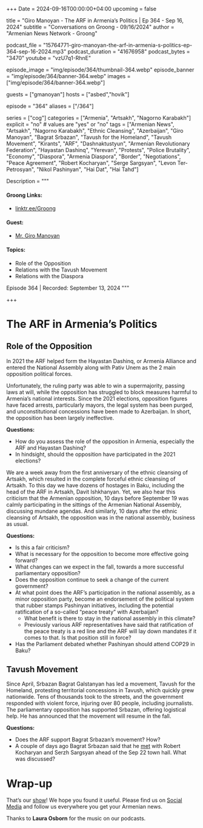 +++
Date = 2024-09-16T00:00:00+04:00
upcoming = false

title = "Giro Manoyan - The ARF in Armenia’s Politics | Ep 364 - Sep 16, 2024"
subtitle = "Conversations on Groong - 09/16/2024"
author = "Armenian News Network - Groong"

podcast_file = "15764771-giro-manoyan-the-arf-in-armenia-s-politics-ep-364-sep-16-2024.mp3"
podcast_duration = "41676958"
podcast_bytes = "3470"
youtube = "vzU7q1-RhnE"

episode_image = "img/episode/364/thumbnail-364.webp"
episode_banner = "img/episode/364/banner-364.webp"
images = ["img/episode/364/banner-364.webp"]

guests = ["gmanoyan"]
hosts = ["asbed","hovik"]

episode = "364"
aliases = ["/364"]

series = ["cog"]
categories = ["Armenia", "Artsakh", "Nagorno Karabakh"]
explicit = "no" # values are "yes" or "no"
tags = ["Armenian News", "Artsakh", "Nagorno Karabakh", "Ethnic Cleansing", "Azerbaijan", "Giro Manoyan", "Bagrat Srbazan", "Tavush for the Homeland", "Tavush Movement", "Kirants", "ARF", "Dashnaktustyun", "Armenian Revolutionary Federation", "Hayastan Dashinq", "Yerevan", "Protests", "Police Brutality", "Economy", "Diaspora", "Armenia Diaspora", "Border", "Negotiations", "Peace Agreement", "Robert Kocharyan", "Serge Sargsyan", "Levon Ter-Petrosyan", "Nikol Pashinyan", "Hai Dat", "Hai Tahd"]

Description = """

#### Groong Links:
* [linktr.ee/Groong](https://linktr.ee/groong)

#### Guest:
* [Mr. Giro Manoyan](/guest/gmanoyan)

#### Topics:
* Role of the Opposition
* Relations with the Tavush Movement
* Relations with the Diaspora


Episode 364 | Recorded: September 13, 2024
"""

+++

# The ARF in Armenia’s Politics

## Role of the Opposition

In 2021 the ARF helped form the Hayastan Dashinq, or Armenia Alliance and entered the National Assembly along with Pativ Unem as the 2 main opposition political forces.

Unfortunately, the ruling party was able to win a supermajority, passing laws at will, while the opposition has struggled to block measures harmful to Armenia’s national interests. Since the 2021 elections, opposition figures have faced arrests, particularly mayors, the legal system has been purged, and unconstitutional concessions have been made to Azerbaijan. In short, the opposition has been largely ineffective.

**Questions:**
* How do you assess the role of the opposition in Armenia, especially the ARF and Hayastan Dashinq?
* In hindsight, should the opposition have participated in the 2021 elections?

We are a week away from the first anniversary of the ethnic cleansing of Artsakh, which resulted in the complete forceful ethnic cleansing of Artsakh. To this day we have dozens of hostages in Baku, including the head of the ARF in Artsakh, Davit Ishkhanyan. Yet, we also hear this criticism that the Armenian opposition, 10 days before September 19 was calmly participating in the sittings of the Armenian National Assembly, discussing mundane agendas. And similarly, 10 days after the ethnic cleansing of Artsakh, the opposition was in the national assembly, business as usual.

**Questions:**
* Is this a fair criticism?
* What is necessary for the opposition to become more effective going forward?
* What changes can we expect in the fall, towards a more successful parliamentary opposition?
* Does the opposition continue to seek a change of the current government?
* At what point does the ARF’s participation in the national assembly, as a minor opposition party, become an endorsement of the political system that rubber stamps Pashinyan initiatives, including the potential ratification of a so-called “peace treaty” with Azerbaijan?
    * What benefit is there to stay in the national assembly in this climate?
    * Previously various ARF representatives have said that ratification of the peace treaty is a red line and the ARF will lay down mandates if it comes to that. Is that position still in force?
* Has the Parliament debated whether Pashinyan should attend COP29 in Baku?


## Tavush Movement

Since April, Srbazan Bagrat Galstanyan has led a movement, Tavush for the Homeland,  protesting territorial concessions in Tavush, which quickly grew nationwide. Tens of thousands took to the streets, and the government responded with violent force, injuring over 80 people, including journalists. The parliamentary opposition has supported Srbazan, offering logistical help. He has announced that the movement will resume in the fall.

**Questions:**
* Does the ARF support Bagrat Srbazan’s movement? How?
* A couple of days ago Bagrat Srbazan said that he [met](https://verelq.am/hy/node/149691) with Robert Kocharyan and Serzh Sargsyan ahead of the Sep 22 town hall. What was discussed?


# Wrap-up

That’s our [show](https://podcasts.groong.org/)! We hope you found it useful. Please find us on [Social Media](https://linktr.ee/groong) and follow us everywhere you get your Armenian news.

Thanks to **Laura Osborn** for the music on our podcasts.
